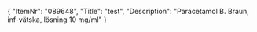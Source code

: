 {
  "ItemNr": "089648",
  "Title": "test",
  "Description": "Paracetamol B. Braun, inf-vätska, lösning 10 mg/ml"
}